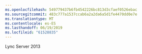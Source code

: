 ```yaml
---
ms.openlocfilehash: 549779437b6fb4542226bc813d3cfaef0526ebac
ms.sourcegitcommit: 483c777a1537ccab6a2a2da6a5d1fe4470dd0e7e
ms.translationtype: MT
ms.contentlocale: es-ES
ms.lasthandoff: 06/19/2019
ms.locfileid: "61528835"
---
```

Lync Server 2013
